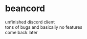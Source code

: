 # beancord
unfinished discord client <br>
tons of bugs and basically no features <br>
come back later
